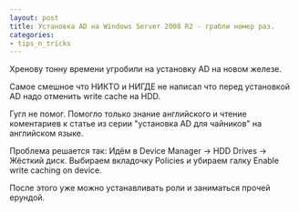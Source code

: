 ```yaml
---
layout: post
title: Установка AD на Windows Server 2008 R2 - грабли номер раз.
categories:
- tips_n_tricks
---
```

Хренову тонну времени угробили на установку AD на новом железе.

Самое смешное что НИКТО и НИГДЕ не написал что перед установкой AD надо отменить write cache на HDD.

Гугл не помог. Помогло только знание английского и чтение коментариев к статье из серии "установка AD для чайников" на английском языке.

Проблема решается так:
        Идём в Device Manager -> HDD Drives -> Жёсткий диск. Выбираем вкладочку Policies и убираем галку Enable write caching on device.
		
После этого уже можно устанавливать роли и заниматься прочей ерундой.